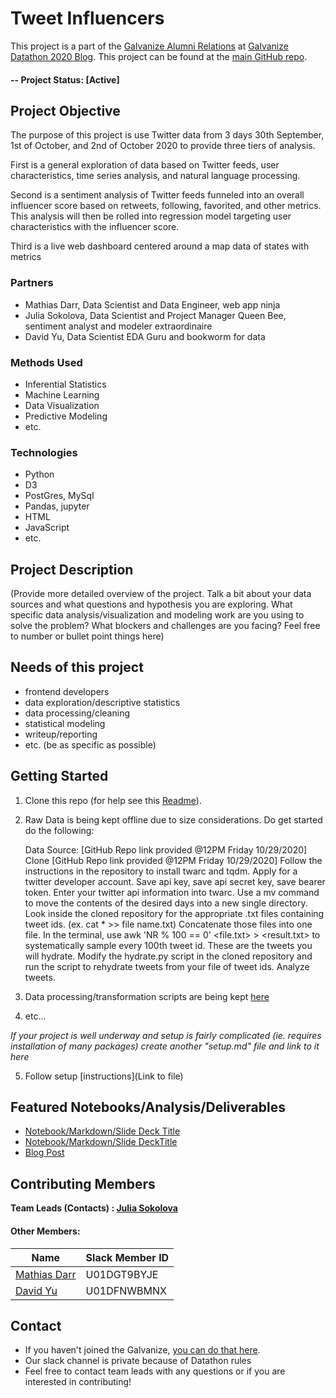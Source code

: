 # Tweet Influencers
This project is a part of the [Galvanize Alumni Relations](http://glavanize.com) at [Galvanize Datathon 2020 Blog](https://blog.galvanize.com/alumni-datathon-digging-into-the-election/). This project can be found at the [main GitHub repo](https://github.com/yuchild/galvanize_datathon2020).

#### -- Project Status: [Active]

## Project Objective
The purpose of this project is use Twitter data from 3 days 30th September, 1st of October, and 2nd of October 2020 to provide three tiers of analysis.

First is a general exploration of data based on Twitter feeds, user characteristics, time series analysis, and natural language processing.

Second is a sentiment analysis of Twitter feeds funneled into an overall influencer score based on retweets, following, favorited, and other metrics. This analysis will then be rolled into regression model targeting user characteristics with the influencer score.

Third is a live web dashboard centered around a map data of states with metrics

### Partners
* Mathias Darr, Data Scientist and Data Engineer, web app ninja
* Julia Sokolova, Data Scientist and Project Manager Queen Bee, sentiment analyst and modeler extraordinaire
* David Yu, Data Scientist EDA Guru and bookworm for data

### Methods Used
* Inferential Statistics
* Machine Learning
* Data Visualization
* Predictive Modeling
* etc.

### Technologies
* Python
* D3
* PostGres, MySql
* Pandas, jupyter
* HTML
* JavaScript
* etc.

## Project Description
(Provide more detailed overview of the project.  Talk a bit about your data sources and what questions and hypothesis you are exploring. What specific data analysis/visualization and modeling work are you using to solve the problem? What blockers and challenges are you facing?  Feel free to number or bullet point things here)

## Needs of this project

- frontend developers
- data exploration/descriptive statistics
- data processing/cleaning
- statistical modeling
- writeup/reporting
- etc. (be as specific as possible)

## Getting Started

1. Clone this repo (for help see this [Readme](https://github.com/yuchild/galvanize_datathon2020/blob/main/README.md)).
2. Raw Data is being kept offline due to size considerations. Do get started do the following:

    Data Source: [GitHub Repo link provided @12PM Friday 10/29/2020]
    Clone [GitHub Repo link provided @12PM Friday 10/29/2020]
    Follow the instructions in the repository to install twarc and tqdm.
    Apply for a twitter developer account.
    Save api key, save api secret key, save bearer token.
    Enter your twitter api information into twarc.
    Use a mv command to move the contents of the desired days into a new single directory.
    Look inside the cloned repository for the appropriate .txt files containing tweet ids. (ex. cat * >>
    file name.txt)
    Concatenate those files into one file.
    In the terminal, use awk 'NR % 100 == 0' <file.txt> > <result.txt> to systematically sample every
    100th tweet id. These are the tweets you will hydrate.
    Modify the hydrate.py script in the cloned repository and run the script to rehydrate tweets from your file of tweet ids.
    Analyze tweets.

3. Data processing/transformation scripts are being kept [here](https://github.com/yuchild/galvanize_datathon2020/commit/14bf75445630b26fb33ac53e685442f1e6c846e4)
4. etc...

*If your project is well underway and setup is fairly complicated (ie. requires installation of many packages) create another "setup.md" file and link to it here*  

5. Follow setup [instructions](Link to file)

## Featured Notebooks/Analysis/Deliverables
* [Notebook/Markdown/Slide Deck Title](link)
* [Notebook/Markdown/Slide DeckTitle](link)
* [Blog Post](link)


## Contributing Members

**Team Leads (Contacts) : [Julia Sokolova](https://github.com/JuliaSokolova)**

#### Other Members:

|Name     |  Slack Member ID  |
|---------|-----------------|
|[Mathias Darr](https://github.com/MathiasDarr)| U01DGT9BYJE |
|[David Yu](https://github.com/yuchild) | U01DFNWBMNX |

## Contact
* If you haven't joined the Galvanize, [you can do that here](https://www.galvanize.com/).  
* Our slack channel is private because of Datathon rules
* Feel free to contact team leads with any questions or if you are interested in contributing!
